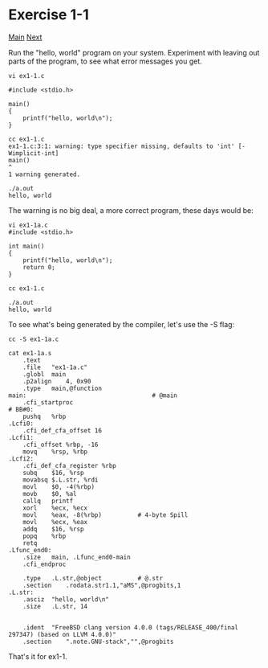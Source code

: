 # Exercise 1-1

[Main](knr.md) [Next](ex1-2.md)

Run the "hello, world" program on your system. Experiment with leaving out parts of the program, to see what error messages you get. 

```
vi ex1-1.c

#include <stdio.h>

main()
{
    printf("hello, world\n");
}

cc ex1-1.c 
ex1-1.c:3:1: warning: type specifier missing, defaults to 'int' [-Wimplicit-int]
main()
^
1 warning generated.

./a.out 
hello, world

```

The warning is no big deal, a more correct program, these days would be:
```
vi ex1-1a.c
#include <stdio.h>

int main()
{
	printf("hello, world\n");
	return 0;
}

cc ex1-1.c 

./a.out 
hello, world

```

To see what's being generated by the compiler, let's use the -S flag:
```
cc -S ex1-1a.c

cat ex1-1a.s
	.text
	.file	"ex1-1a.c"
	.globl	main
	.p2align	4, 0x90
	.type	main,@function
main:                                   # @main
	.cfi_startproc
# BB#0:
	pushq	%rbp
.Lcfi0:
	.cfi_def_cfa_offset 16
.Lcfi1:
	.cfi_offset %rbp, -16
	movq	%rsp, %rbp
.Lcfi2:
	.cfi_def_cfa_register %rbp
	subq	$16, %rsp
	movabsq	$.L.str, %rdi
	movl	$0, -4(%rbp)
	movb	$0, %al
	callq	printf
	xorl	%ecx, %ecx
	movl	%eax, -8(%rbp)          # 4-byte Spill
	movl	%ecx, %eax
	addq	$16, %rsp
	popq	%rbp
	retq
.Lfunc_end0:
	.size	main, .Lfunc_end0-main
	.cfi_endproc

	.type	.L.str,@object          # @.str
	.section	.rodata.str1.1,"aMS",@progbits,1
.L.str:
	.asciz	"hello, world\n"
	.size	.L.str, 14


	.ident	"FreeBSD clang version 4.0.0 (tags/RELEASE_400/final 297347) (based on LLVM 4.0.0)"
	.section	".note.GNU-stack","",@progbits
```

That's it for ex1-1.
